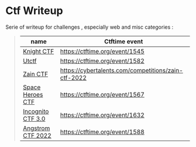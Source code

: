 # Ctf Writeup

Serie of writeup for challenges , especially web and misc categories : 

> | name        | Ctftime event |  
> | ----------- | ----------- |
> | [Knight CTF](./KnightCTF/README.md) | https://ctftime.org/event/1545 |
> | [Utctf](./UTCTF/README.md)       | https://ctftime.org/event/1582 |
> | [Zain CTF](./ZainCTF/README.md)       | https://cybertalents.com/competitions/zain-ctf-2022 |
> | [Space Heroes CTF](./SpaceHerosCTF/README.md)       | https://ctftime.org/event/1567 |
> | [Incognito CTF 3.0](./IncognitoCTF%203.0/README.md)       | https://ctftime.org/event/1632 |
> | [Angstrom CTF 2022](./AngstromCTF/README.md)       | https://ctftime.org/event/1588 |
